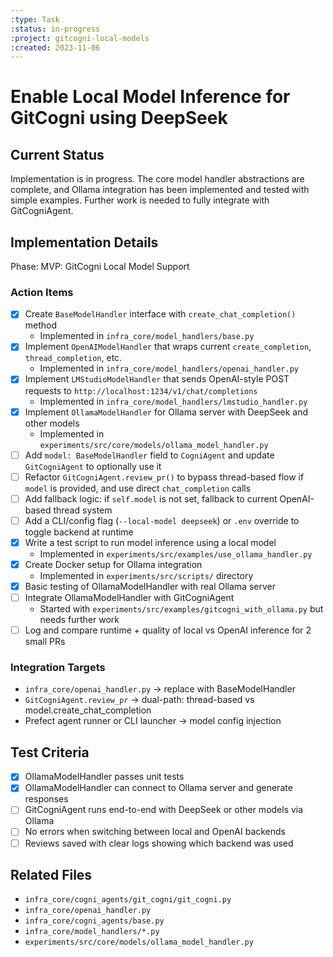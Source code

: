 ```yaml
---
:type: Task
:status: in-progress
:project: gitcogni-local-models
:created: 2023-11-06
---
```


# Enable Local Model Inference for GitCogni using DeepSeek

## Current Status

Implementation is in progress. The core model handler abstractions are complete, and Ollama integration has been implemented and tested with simple examples. Further work is needed to fully integrate with GitCogniAgent.

## Implementation Details

Phase: MVP: GitCogni Local Model Support

### Action Items

- [x] Create `BaseModelHandler` interface with `create_chat_completion()` method
  - Implemented in `infra_core/model_handlers/base.py`
- [x] Implement `OpenAIModelHandler` that wraps current `create_completion`, `thread_completion`, etc.
  - Implemented in `infra_core/model_handlers/openai_handler.py`
- [x] Implement `LMStudioModelHandler` that sends OpenAI-style POST requests to `http://localhost:1234/v1/chat/completions`
  - Implemented in `infra_core/model_handlers/lmstudio_handler.py`
- [x] Implement `OllamaModelHandler` for Ollama server with DeepSeek and other models
  - Implemented in `experiments/src/core/models/ollama_model_handler.py`
- [ ] Add `model: BaseModelHandler` field to `CogniAgent` and update `GitCogniAgent` to optionally use it
- [ ] Refactor `GitCogniAgent.review_pr()` to bypass thread-based flow if `model` is provided, and use direct `chat_completion` calls
- [ ] Add fallback logic: if `self.model` is not set, fallback to current OpenAI-based thread system
- [ ] Add a CLI/config flag (`--local-model deepseek`) or `.env` override to toggle backend at runtime
- [x] Write a test script to run model inference using a local model
  - Implemented in `experiments/src/examples/use_ollama_handler.py`
- [x] Create Docker setup for Ollama integration
  - Implemented in `experiments/src/scripts/` directory
- [x] Basic testing of OllamaModelHandler with real Ollama server
- [ ] Integrate OllamaModelHandler with GitCogniAgent
  - Started with `experiments/src/examples/gitcogni_with_ollama.py` but needs further work
- [ ] Log and compare runtime + quality of local vs OpenAI inference for 2 small PRs

### Integration Targets

- `infra_core/openai_handler.py` → replace with BaseModelHandler
- `GitCogniAgent.review_pr` → dual-path: thread-based vs model.create_chat_completion
- Prefect agent runner or CLI launcher → model config injection

## Test Criteria

- [x] OllamaModelHandler passes unit tests
- [x] OllamaModelHandler can connect to Ollama server and generate responses
- [ ] GitCogniAgent runs end-to-end with DeepSeek or other models via Ollama
- [ ] No errors when switching between local and OpenAI backends
- [ ] Reviews saved with clear logs showing which backend was used

## Related Files

- `infra_core/cogni_agents/git_cogni/git_cogni.py`
- `infra_core/openai_handler.py`
- `infra_core/cogni_agents/base.py`
- `infra_core/model_handlers/*.py`
- `experiments/src/core/models/ollama_model_handler.py` 